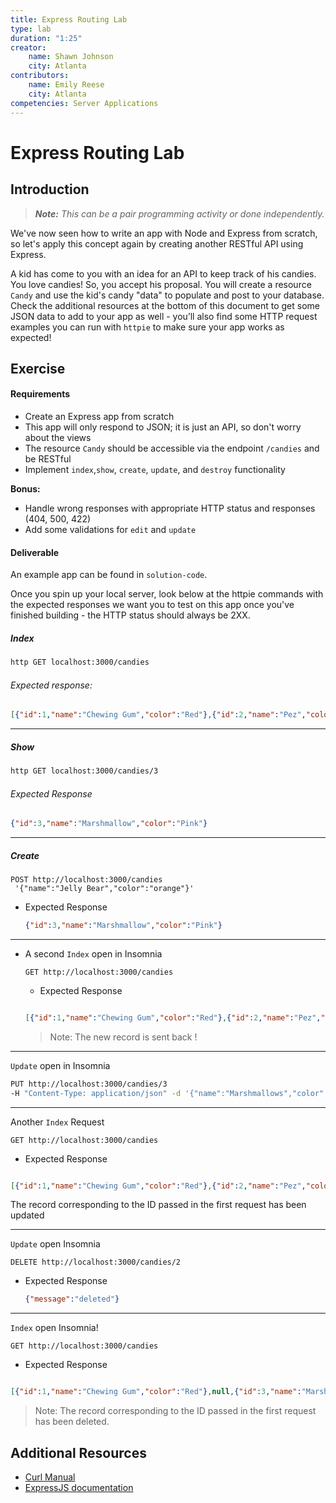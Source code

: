 ```yaml
---
title: Express Routing Lab
type: lab
duration: "1:25"
creator:
    name: Shawn Johnson
    city: Atlanta
contributors:
    name: Emily Reese
    city: Atlanta
competencies: Server Applications
---
```



# Express Routing Lab

## Introduction

> ***Note:*** _This can be a pair programming activity or done independently._

We've now seen how to write an app with Node and Express from scratch, so let's apply this concept again by creating another RESTful API using Express.

A kid has come to you with an idea for an API to keep track of his candies.  You love candies!  So, you accept his proposal. You will create a resource `Candy` and use the kid's candy "data" to populate and post to your database. Check the additional resources at the bottom of this document to get some JSON data to add to your app as well - you’ll also find some HTTP request examples you can run with `httpie` to make sure your app works as expected!

## Exercise

#### Requirements

- Create an Express app from scratch
- This app will only respond to JSON; it is just an API, so don't worry about the views
- The resource `Candy` should be accessible via the endpoint `/candies` and be RESTful
- Implement `index`,`show`, `create`, `update`, and `destroy` functionality

**Bonus:**

- Handle wrong responses with appropriate HTTP status and responses (404, 500, 422)
- Add some validations for `edit` and `update`


#### Deliverable

An example app can be found in `solution-code`.

Once you spin up your local server, look below at the httpie commands with the expected responses we want you to test on this app once you've finished building - the HTTP status should always be 2XX.




##### Index

```bash
http GET localhost:3000/candies
```

###### Expected response:
```json
[{"id":1,"name":"Chewing Gum","color":"Red"},{"id":2,"name":"Pez","color":"Green"},{"id":3,"name":"Marshmallow","color":"Pink"},{"id":4,"name":"Candy Stick","color":"Blue"}]
```

---

##### Show

```bash
http GET localhost:3000/candies/3
```

###### Expected Response

```json
{"id":3,"name":"Marshmallow","color":"Pink"}
```

---

##### Create

```
POST http://localhost:3000/candies
 '{"name":"Jelly Bear","color":"orange"}' 

```

  - Expected Response
    ```json
    {"id":3,"name":"Marshmallow","color":"Pink"}
    ```

---


- A second `Index` open in Insomnia
  ```
  GET http://localhost:3000/candies
  ```

  - Expected Response

  ```json

  [{"id":1,"name":"Chewing Gum","color":"Red"},{"id":2,"name":"Pez","color":"Green"},{"id":3,"name":"Marshmallow","color":"Pink"},{"id":4,"name":"Candy Stick","color":"Blue"},{"name":"Jelly Bear","color":"orange"}]
  ```
  > Note: The new record is sent back !

---

`Update` open in Insomnia

```bash
PUT http://localhost:3000/candies/3
-H "Content-Type: application/json" -d '{"name":"Marshmallows","color":"white"}' 
```

---

Another `Index` Request

```
GET http://localhost:3000/candies
```

  - Expected Response

  ```json

  [{"id":1,"name":"Chewing Gum","color":"Red"},{"id":2,"name":"Pez","color":"Green"},{"name":"Marshmallows","color":"white"},{"id":4,"name":"Candy Stick","color":"Blue"}]
  ```
  The record corresponding to the ID passed in the first request has been updated

---

`Update` open Insomnia 

```
DELETE http://localhost:3000/candies/2
```

  - Expected Response
    ```json
    {"message":"deleted"}
    ```

---

`Index` open Insomnia!

```
GET http://localhost:3000/candies
```

 - Expected Response

  ```json

  [{"id":1,"name":"Chewing Gum","color":"Red"},null,{"id":3,"name":"Marshmallow","color":"Pink"},{"id":4,"name":"Candy Stick","color":"Blue"}]
  ```

> Note: The record corresponding to the ID passed in the first request has been deleted.



## Additional Resources

- [Curl Manual](http://curl.haxx.se/docs/manual.html)
- [ExpressJS documentation](http://expressjs.com/4x/api.html)
